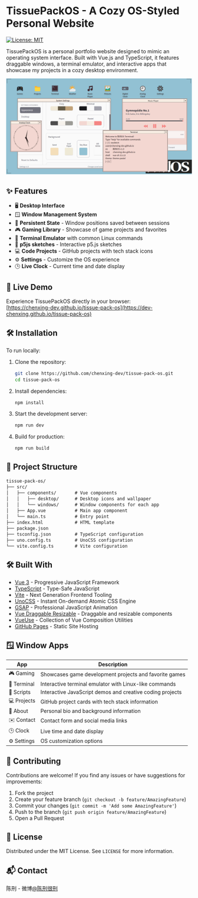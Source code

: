 # TissuePackOS - A Cozy OS-Styled Personal Website

[![License: MIT](https://img.shields.io/badge/License-MIT-blue.svg)](https://opensource.org/licenses/MIT)

TissuePackOS is a personal portfolio website designed to mimic an operating system interface. Built with Vue.js and TypeScript, it features draggable windows, a terminal emulator, and interactive apps that showcase my projects in a cozy desktop environment.

![TissuePackOS Screenshot](./screenshot.png)

## ✨ Features

- 🖥️ **Desktop Interface**
- 🪟 **Window Management System**
- 💾 **Persistent State** - Window positions saved between sessions
- 🎮 **Gaming Library** - Showcase of game projects and favorites
- 🐧 **Terminal Emulator** with common Linux commands
- 📜 **p5js sketches** - Interactive p5.js sketches
- 💻 **Code Projects** - GitHub projects with tech stack icons
- ⚙️ **Settings** - Customize the OS experience
- 🕒 **Live Clock** - Current time and date display


## 🚀 Live Demo

Experience TissuePackOS directly in your browser:  
[https://chenxing-dev.github.io/tissue-pack-os](https://dev-chenxing.github.io/tissue-pack-os)

## 🛠️ Installation

To run locally:

1. Clone the repository:
   ```bash
   git clone https://github.com/chenxing-dev/tissue-pack-os.git
   cd tissue-pack-os
   ```

2. Install dependencies:
   ```bash
   npm install
   ```

3. Start the development server:
   ```bash
   npm run dev
   ```

4. Build for production:
   ```bash
   npm run build
   ```

## 📂 Project Structure

```
tissue-pack-os/
├── src/
│   ├── components/       # Vue components
│   │   ├── desktop/      # Desktop icons and wallpaper
│   │   └── windows/      # Window components for each app
│   ├── App.vue           # Main app component
│   └── main.ts           # Entry point
├── index.html            # HTML template
├── package.json
├── tsconfig.json         # TypeScript configuration
├── uno.config.ts         # UnoCSS configuration
└── vite.config.ts        # Vite configuration
```

## 🛠️ Built With

- [Vue 3](https://vuejs.org/) - Progressive JavaScript Framework
- [TypeScript](https://www.typescriptlang.org/) - Type-Safe JavaScript
- [Vite](https://vitejs.dev/) - Next Generation Frontend Tooling
- [UnoCSS](https://unocss.dev/) - Instant On-demand Atomic CSS Engine
- [GSAP](https://greensock.com/gsap/) - Professional JavaScript Animation
- [Vue Draggable Resizable](https://github.com/mauricius/vue-draggable-resizable) - Draggable and resizable components
- [VueUse](https://vueuse.org/) - Collection of Vue Composition Utilities
- [GitHub Pages](https://pages.github.com/) - Static Site Hosting

## 🪟 Window Apps

| App | Description |
|-----|-------------|
| 🎮 Gaming | Showcases game development projects and favorite games |
| 🐧 Terminal | Interactive terminal emulator with Linux-like commands |
| 📜 Scripts | Interactive JavaScript demos and creative coding projects |
| 💻 Projects | GitHub project cards with tech stack information |
| 👤 About | Personal bio and background information |
| ✉️ Contact | Contact form and social media links |
| 🕒 Clock | Live time and date display |
| ⚙️ Settings | OS customization options |

## 🤝 Contributing

Contributions are welcome! If you find any issues or have suggestions for improvements:

1. Fork the project
2. Create your feature branch (`git checkout -b feature/AmazingFeature`)
3. Commit your changes (`git commit -m 'Add some AmazingFeature'`)
4. Push to the branch (`git push origin feature/AmazingFeature`)
5. Open a Pull Request

## 📄 License

Distributed under the MIT License. See `LICENSE` for more information.

## 📬 Contact

陈刑 - 微博[@陈刑很刑](https://weibo.com/u/7874224893)
